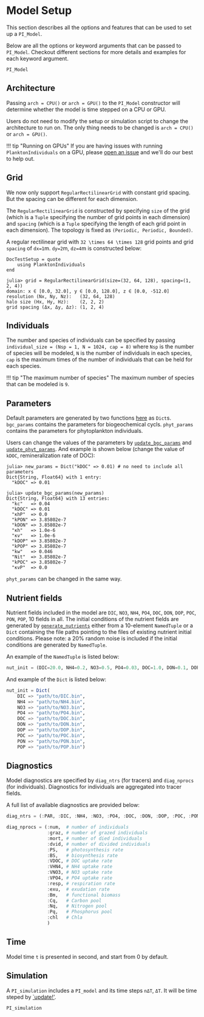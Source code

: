 # Model Setup

This section describes all the options and features that can be used to set up a `PI_Model`.

Below are all the options or keyword arguments that can be passed to `PI_Model`.
Checkout different sections for more details and examples for each keyword argument.

```@docs
PI_Model
```

## Architecture

Passing `arch = CPU()` or `arch = GPU()` to the `PI_Model` constructor will determine whether the model
is time stepped on a CPU or GPU.

Users do not need to modify the setup or simulation script to change the architecture to run on.
The only thing needs to be changed is `arch = CPU()` or `arch = GPU()`.

!!! tip "Running on GPUs"
    If you are having issues with running `PlanktonIndividuals` on a GPU, please
    [open an issue](https://github.com/JuliaOcean/PlanktonIndividuals.jl/issues/new) and we'll do our best to help out.

## Grid

We now only support `RegularRectilinearGrid` with constant grid spacing.
But the spacing can be different for each dimension.

The `RegularRectilinearGrid` is constructed by specifying `size` of the grid (which is a `Tuple`
specifying the number of grid points in each dimension) and `spacing` (which is a `Tuple` specifying
the length of each grid point in each dimension).
The topology is fixed as `(Periodic, Periodic, Bounded)`.

A regular rectilinear grid with ``32 \times 64 \times 128`` grid points and grid `spacing` of ``dx=1``m.
``dy=2``m, ``dz=4``m is constructed below:

```@meta
DocTestSetup = quote
    using PlanktonIndividuals
end
```

```jldoctest
julia> grid = RegularRectilinearGrid(size=(32, 64, 128), spacing=(1, 2, 4))
domain: x ∈ [0.0, 32.0], y ∈ [0.0, 128.0], z ∈ [0.0, -512.0]
resolution (Nx, Ny, Nz):   (32, 64, 128)
halo size (Hx, Hy, Hz):    (2, 2, 2)
grid spacing (Δx, Δy, Δz): (1, 2, 4)
```

## Individuals

The number and species of individuals can be specified by passing `individual_size = (Nsp = 1, N = 1024, cap = 8)`
where `Nsp` is the number of species will be modeled, `N` is the number of individuals in each species,
`cap` is the maximum times of the number of individuals that can be held for each species.

!!! tip "The maximum number of species"
    The maximum number of species that can be modeled is `9`.

## Parameters

Default parameters are generated by two functions [here](https://github.com/JuliaOcean/PlanktonIndividuals.jl/blob/master/src/params/param_default.jl) as `Dict`s.
`bgc_params` contains the parameters for biogeochemical cycls.
`phyt_params` contains the parameters for phytoplankton individuals.

Users can change the values of the parameters by [`update_bgc_params`](@ref) and [`update_phyt_params`](@ref).
And example is shown below (change the value of `kDOC`, remineralization rate of DOC):

```jldoctest
julia> new_params = Dict("kDOC" => 0.01) # no need to include all parameters
Dict{String, Float64} with 1 entry:
  "kDOC" => 0.01

julia> update_bgc_params(new_params)
Dict{String, Float64} with 13 entries:
  "kc"   => 0.04
  "kDOC" => 0.01
  "κhP"  => 0.0
  "kPON" => 3.85802e-7
  "kDON" => 3.85802e-7
  "κh"   => 1.0e-6
  "κv"   => 1.0e-6
  "kDOP" => 3.85802e-7
  "kPOP" => 3.85802e-7
  "kw"   => 0.046
  "Nit"  => 3.85802e-7
  "kPOC" => 3.85802e-7
  "κvP"  => 0.0
```

`phyt_params` can be changed in the same way.

## Nutrient fields

Nutrient fields included in the model are `DIC`, `NO3`, `NH4`, `PO4`, `DOC`, `DON`, `DOP`,
`POC`, `PON`, `POP`, 10 fields in all.
The initial conditions of the nutrient fields are generated by [`generate_nutrients`](@ref)
either from a 10-element `NamedTuple` or a `Dict` containing the file paths pointing to the files
of existing nutrient initial conditions. Please note: a 20% random noise is included if the initial
conditions are generated by `NamedTuple`.

An example of the `NamedTuple` is listed below:

```julia
nut_init = (DIC=20.0, NH4=0.2, NO3=0.5, PO4=0.03, DOC=1.0, DON=0.1, DOP=0.05, POC=0.0, PON=0.0,POP=0.0)
```

And example of the `Dict` is listed below:

```julia
nut_init = Dict(
    DIC => "path/to/DIC.bin",
    NH4 => "path/to/NH4.bin",
    NO3 => "path/to/NO3.bin",
    PO4 => "path/to/PO4.bin",
    DOC => "path/to/DOC.bin",
    DON => "path/to/DON.bin",
    DOP => "path/to/DOP.bin",
    POC => "path/to/POC.bin",
    PON => "path/to/PON.bin",
    POP => "path/to/POP.bin")
```

## Diagnostics

Model diagnostics are specified by `diag_ntrs` (for tracers) and `diag_nprocs` (for individuals).
Diagnostics for individuals are aggregated into tracer fields.

A full list of available diagnostics are provided below:

```julia
diag_ntrs = (:PAR, :DIC, :NH4, :NO3, :PO4, :DOC, :DON, :DOP, :POC, :PON, :POP)

diag_nprocs = (:num,  # number of individuals
               :graz, # number of grazed individuals
               :mort, # number of died individuals
               :dvid, # number of divided individuals
               :PS,   # photosynthesis rate
               :BS,   # biosynthesis rate
               :VDOC, # DOC uptake rate
               :VHN4, # NH4 uptake rate
               :VNO3, # NO3 uptake rate
               :VPO4, # PO4 uptake rate
               :resp, # respiration rate
               :exu,  # exudation rate
               :Bm,   # functional biomass
               :Cq,   # Carbon pool
               :Nq,   # Nitrogen pool
               :Pq,   # Phosphorus pool
               :chl   # Chla
               )
```

## Time

Model time `t` is presented in second, and start from 0 by default.

## Simulation

A `PI_simulation` includes a `PI_model` and its time steps `nΔT`, `ΔT`.
It will be time steped by [`update!'](@ref).

```@docs
PI_simulation
```
